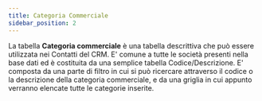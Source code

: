 ```yaml
---
title: Categoria Commerciale
sidebar_position: 2
---
```


La tabella **Categoria commerciale** è una tabella descrittiva che può essere utilizzata nei Contatti del CRM. E' comune a tutte le società presenti nella base dati ed è costituita da una semplice tabella Codice/Descrizione.
E' composta da una parte di filtro in cui si può ricercare attraverso il codice o la descrizione della categoria commerciale, e da una griglia in cui appunto verranno elencate tutte le categorie inserite.

